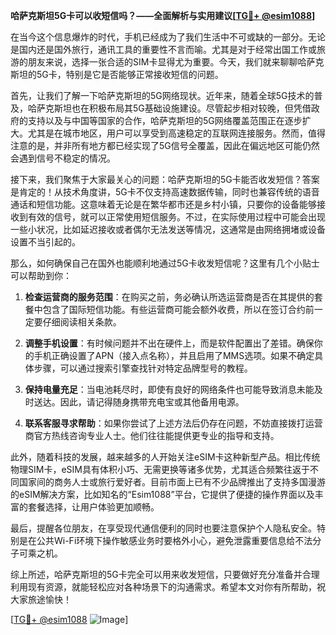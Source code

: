 **哈萨克斯坦5G卡可以收短信吗？——全面解析与实用建议[[TG💪+ @esim1088](https://t.me/s/esim1088)]**

在当今这个信息爆炸的时代，手机已经成为了我们生活中不可或缺的一部分。无论是国内还是国外旅行，通讯工具的重要性不言而喻。尤其是对于经常出国工作或旅游的朋友来说，选择一张合适的SIM卡显得尤为重要。今天，我们就来聊聊哈萨克斯坦的5G卡，特别是它是否能够正常接收短信的问题。

首先，让我们了解一下哈萨克斯坦的5G网络现状。近年来，随着全球5G技术的普及，哈萨克斯坦也在积极布局其5G基础设施建设。尽管起步相对较晚，但凭借政府的支持以及与中国等国家的合作，哈萨克斯坦的5G网络覆盖范围正在逐步扩大。尤其是在城市地区，用户可以享受到高速稳定的互联网连接服务。然而，值得注意的是，并非所有地方都已经实现了5G信号全覆盖，因此在偏远地区可能仍然会遇到信号不稳定的情况。

接下来，我们聚焦于大家最关心的问题：哈萨克斯坦的5G卡能否收发短信？答案是肯定的！从技术角度讲，5G卡不仅支持高速数据传输，同时也兼容传统的语音通话和短信功能。这意味着无论是在繁华都市还是乡村小镇，只要你的设备能够接收到有效的信号，就可以正常使用短信服务。不过，在实际使用过程中可能会出现一些小状况，比如延迟接收或者偶尔无法发送等情况，这通常是由网络拥堵或设备设置不当引起的。

那么，如何确保自己在国外也能顺利地通过5G卡收发短信呢？这里有几个小贴士可以帮助到你：

1. **检查运营商的服务范围**：在购买之前，务必确认所选运营商是否在其提供的套餐中包含了国际短信功能。有些运营商可能会额外收费，所以在签订合约前一定要仔细阅读相关条款。
   
2. **调整手机设置**：有时候问题并不出在硬件上，而是软件配置出了差错。确保你的手机正确设置了APN（接入点名称），并且启用了MMS选项。如果不确定具体步骤，可以通过搜索引擎查找针对特定品牌型号的教程。

3. **保持电量充足**：当电池耗尽时，即使有良好的网络条件也可能导致消息未能及时送达。因此，请记得随身携带充电宝或其他备用电源。

4. **联系客服寻求帮助**：如果你尝试了上述方法后仍存在问题，不妨直接拨打运营商官方热线咨询专业人士。他们往往能提供更专业的指导和支持。

此外，随着科技的发展，越来越多的人开始关注eSIM卡这种新型产品。相比传统物理SIM卡，eSIM具有体积小巧、无需更换等诸多优势，尤其适合频繁往返于不同国家间的商务人士或旅行爱好者。目前市面上已有不少品牌推出了支持多国漫游的eSIM解决方案，比如知名的“Esim1088”平台，它提供了便捷的操作界面以及丰富的套餐选择，让用户体验更加顺畅。

最后，提醒各位朋友，在享受现代通信便利的同时也要注意保护个人隐私安全。特别是在公共Wi-Fi环境下操作敏感业务时要格外小心，避免泄露重要信息给不法分子可乘之机。

综上所述，哈萨克斯坦的5G卡完全可以用来收发短信，只要做好充分准备并合理利用现有资源，就能轻松应对各种场景下的沟通需求。希望本文对你有所帮助，祝大家旅途愉快！

[[TG💪+ @esim1088](https://t.me/s/esim1088) ![Image](https://i.postimg.cc/4NQfJmqS/Snipaste-2025-05-13-00-14-12.png)]